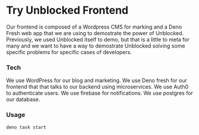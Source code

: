 # Try Unblocked Frontend

Our frontend is composed of a Wordpress CMS for marking and a Deno Fresh web app that we are using to demostrate the power of Unblocked. Previously, we used Unblocked itself to demo, but that is a little to meta for many and we want to have a way to demostrate Unblocked solving some specific problems for specific cases of developers.


### Tech

We use WordPress for our blog and marketing.
We use Deno fresh for our frontend that that talks to our backend 
using microservices.
We use Auth0 to authenticate users.
We use firebase for notifications.
We use postgres for our database.

### Usage
```
deno task start
```

